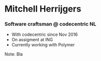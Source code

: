 # Mitchell Herrijgers
### Software craftsman @ codecentric NL

- With codecentric since Nov 2016
- On assigment at ING
- Currently working with Polymer

Note: 
Bla